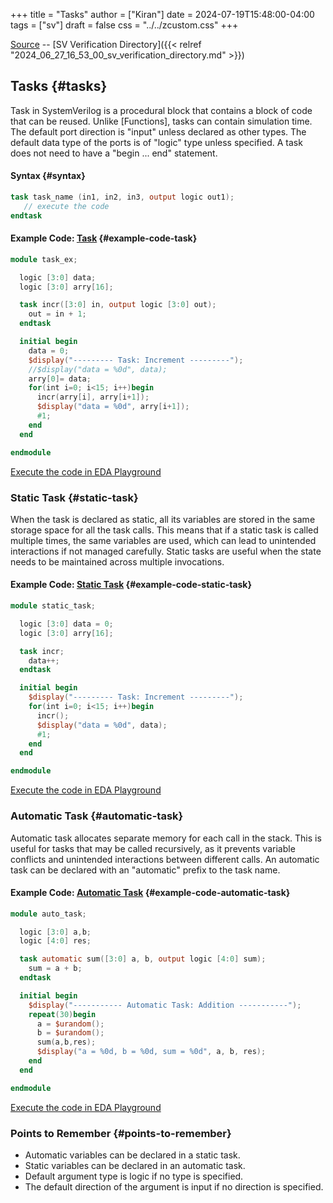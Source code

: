 +++
title = "Tasks"
author = ["Kiran"]
date = 2024-07-19T15:48:00-04:00
tags = ["sv"]
draft = false
css = "../../zcustom.css"
+++

[Source](https://24x7fpga.com/sv_directory/2024_07_19_15_48_23_tasks/) -- [SV Verification Directory]({{< relref "2024_06_27_16_53_00_sv_verification_directory.md" >}})


## Tasks {#tasks}

Task in SystemVerilog is a procedural block that contains a block of code that can be reused. Unlike [Functions], tasks can contain simulation time. The default port direction is "input" unless declared as other types. The default data type of the ports is of "logic" type unless specified. A task does not need to have a "begin ... end" statement.


#### Syntax {#syntax}

```verilog
task task_name (in1, in2, in3, output logic out1);
   // execute the code
endtask
```


#### Example Code: [Task](https://24x7fpga.com/sv_directory/2024_07_19_15_48_23_tasks/) {#example-code-task}

```verilog
module task_ex;

  logic [3:0] data;
  logic [3:0] arry[16];

  task incr([3:0] in, output logic [3:0] out);
    out = in + 1;
  endtask

  initial begin
    data = 0;
    $display("--------- Task: Increment ---------");
    //$display("data = %0d", data);
    arry[0]= data;
    for(int i=0; i<15; i++)begin
      incr(arry[i], arry[i+1]);
      $display("data = %0d", arry[i+1]);
      #1;
    end
  end

endmodule
```

[Execute the code in EDA Playground](https://www.edaplayground.com/x/SBh6)


### Static Task {#static-task}

When the task is declared as static, all its variables are stored in the same storage space for all the task calls. This means that if a static task is called multiple times, the same variables are used, which can lead to unintended interactions if not managed carefully. Static tasks are useful when the state needs to be maintained across multiple invocations.


#### Example Code: [Static Task](https://24x7fpga.com/sv_directory/2024_07_19_15_48_23_tasks/) {#example-code-static-task}

```verilog
module static_task;

  logic [3:0] data = 0;
  logic [3:0] arry[16];

  task incr;
    data++;
  endtask

  initial begin
    $display("--------- Task: Increment ---------");
    for(int i=0; i<15; i++)begin
      incr();
      $display("data = %0d", data);
      #1;
    end
  end

endmodule
```

[Execute the code in EDA Playground](https://www.edaplayground.com/x/AU4a)


### Automatic Task {#automatic-task}

Automatic task allocates separate memory for each call in the stack. This is useful for tasks that may be called recursively, as it prevents variable conflicts and unintended interactions between different calls. An automatic task can be declared with an "automatic" prefix to the task name.


#### Example Code: [Automatic Task](https://24x7fpga.com/sv_directory/2024_07_19_15_48_23_tasks/) {#example-code-automatic-task}

```verilog
module auto_task;

  logic [3:0] a,b;
  logic [4:0] res;

  task automatic sum([3:0] a, b, output logic [4:0] sum);
    sum = a + b;
  endtask

  initial begin
    $display("----------- Automatic Task: Addition -----------");
    repeat(30)begin
      a = $urandom();
      b = $urandom();
      sum(a,b,res);
      $display("a = %0d, b = %0d, sum = %0d", a, b, res);
    end
  end

endmodule
```

[Execute the code in EDA Playground](https://www.edaplayground.com/x/pF6G)


### Points to Remember {#points-to-remember}

-   Automatic variables can be declared in a static task.
-   Static variables can be declared in an automatic task.
-   Default argument type is logic if no type is specified.
-   The default direction of the argument is input if no direction is specified.
